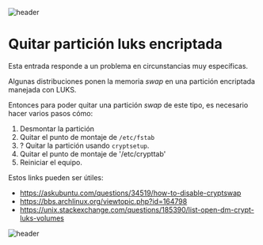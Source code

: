 
![header](/Tutoriales-IFC/assets/header.png)

# Quitar partición luks encriptada

Esta entrada responde a un problema en circunstancias muy específicas.

Algunas distribuciones ponen la memoria *swap* en una partición encriptada
manejada con LUKS.

Entonces para poder quitar una partición *swap* de este tipo, es necesario
hacer varios pasos cómo:

1. Desmontar la partición
2. Quitar el punto de montaje de `/etc/fstab`
3. ? Quitar la partición usando `cryptsetup`.  
4. Quitar el punto de montaje de '/etc/crypttab'
5. Reiniciar el equipo.

Estos links pueden ser útiles:

- https://askubuntu.com/questions/34519/how-to-disable-cryptswap
- https://bbs.archlinux.org/viewtopic.php?id=164798
- https://unix.stackexchange.com/questions/185390/list-open-dm-crypt-luks-volumes

![header](/Tutoriales-IFC/assets/header.png)

